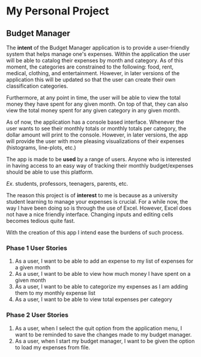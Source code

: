 # My Personal Project

## Budget Manager

The **intent** of the Budget Manager application is to provide a 
user-friendly system that helps manage one's expenses. Within the application
the user will be able to catalog their expenses by month and category. 
As of this moment, the categories are constrained to the following: food, rent, medical, 
clothing, and entertainment. However, in later versions of the application this will 
be updated so that the user can create their own classification categories. 

Furthermore, at any point in time, the user will be able to view the total money they 
have spent for any given month. On top of that, they can also view the total money 
spent for any given category in any given month.

As of now, the application has a console based interface. Whenever the user wants 
to see their monthly totals or monthly totals per category, the dollar amount will print
to the console. However, in later versions, the app will provide the user with 
more pleasing visualizations of their expenses (histograms, line-plots, etc.)

The app is made to be **used** by a range of users.
Anyone who is interested in having access to an easy way 
of tracking their monthly budget/expenses should be able to use this platform.

*Ex*. students, professors, teenagers, parents, etc.


The reason this project is of **interest** to me is 
because as a university student learning to manage your expenses is crucial. 
For a while now, the way I have been doing so is through the use of Excel. 
However, Excel does not have a nice friendly interface. Changing inputs and editing cells 
becomes tedious quite fast. 

With the creation of this app I intend ease the
burdens of such process.

### Phase 1 User Stories
1. As a user, I want to be able to add an expense 
to my list of expenses for a given month
2. As a user, I want to be able to view how much 
money I have spent on a given month
3. As a user, I want to be able to categorize my expenses
as I am adding them to my monthly expense list
4. As a user, I want to be able to view total expenses
per category

### Phase 2 User Stories
1. As a user, when I select the quit option from the application menu, 
I want to be reminded to save the changes made to my budget manager. 
2. As a user, when I start my budget manager, I want to be given
the option to load my expenses from file. 

